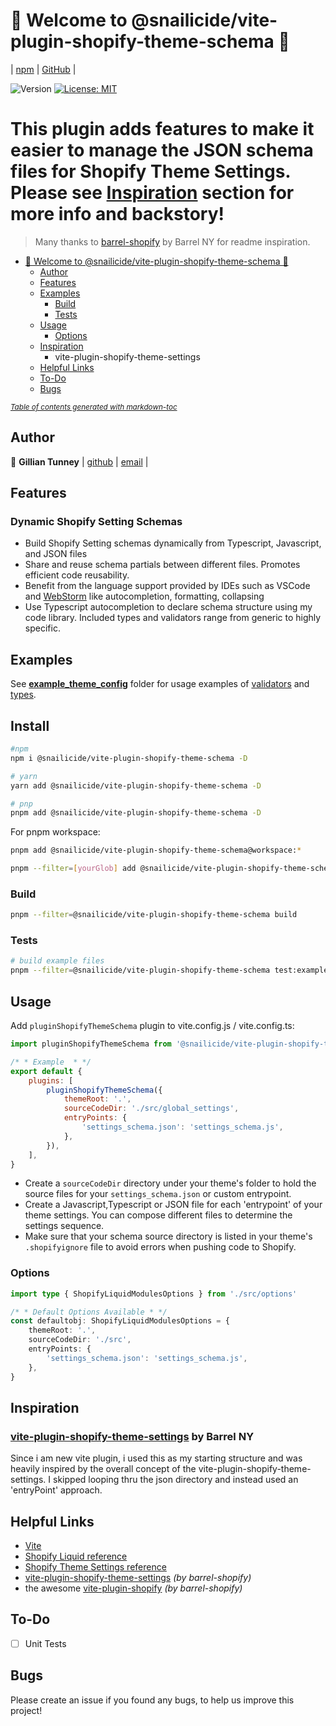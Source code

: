 # 🐌 Welcome to @snailicide/vite-plugin-shopify-theme-schema 🐌

| [npm](https://www.npmjs.com/package/@snailicide/vite-plugin-shopify-theme-schema) | [GitHub](https://github.com/gbtunney/shopify-monorepo/tree/main/packages/vite-plugin-shopify-theme-schema) |

<p>
  <img alt="Version" src="https://img.shields.io/badge/version-0.0.1-blue.svg?cacheSeconds=2592000" />
  <a href="#" target="_blank">
    <img alt="License: MIT" src="https://img.shields.io/badge/License-MIT-yellow.svg" />
  </a>
</p>

# This plugin adds features to make it easier to manage the JSON schema files for Shopify Theme Settings. Please see [Inspiration](#inspiration) section for more info and backstory!

> Many thanks to [barrel-shopify](https://github.com/barrel/barrel-shopify) by Barrel NY for readme inspiration.

-   [🐌 Welcome to @snailicide/vite-plugin-shopify-theme-schema 🐌](#welcome-to--snailicide-vite-plugin-shopify-theme-schema---)
    -   [Author](#author)
    -   [Features](#features)
    -   [Examples](#examples)
        -   [Build](#build)
        -   [Tests](#tests)
    -   [Usage](#usage)
        -   [Options](#options)
    -   [Inspiration](#inspiration)
        -   vite-plugin-shopify-theme-settings
    -   [Helpful Links](#helpful-links)
    -   [To-Do](#to-do)
    -   [Bugs](#bugs)

<small><i><a href='http://ecotrust-canada.github.io/markdown-toc/'>Table of contents generated with markdown-toc</a></i></small>

## Author

👤 **Gillian Tunney** | [github](https://github.com/gbtunney) | [email](mailto:gbtunney@mac.com) |

## Features

### Dynamic Shopify Setting Schemas

-   Build Shopify Setting schemas dynamically from Typescript, Javascript, and JSON files
-   Share and reuse schema partials between different files. Promotes efficient code reusability.
-   Benefit from the language support provided by IDEs such as VSCode and [WebStorm](https://www.jetbrains.com/webstorm/) like autocompletion, formatting, collapsing
-   Use Typescript autocompletion to declare schema structure using my code library. Included types and validators range from generic to highly specific.

## Examples

See [**example_theme_config**](./example_theme_config/) folder for usage examples of [validators](./example_theme_config/global_settings/settings_colors.ts) and [types](./example_theme_config/global_settings/settings_typography.ts).

## Install

```sh
#npm
npm i @snailicide/vite-plugin-shopify-theme-schema -D

# yarn
yarn add @snailicide/vite-plugin-shopify-theme-schema -D

# pnp
pnpm add @snailicide/vite-plugin-shopify-theme-schema -D
```

For pnpm workspace:

```sh
pnpm add @snailicide/vite-plugin-shopify-theme-schema@workspace:*

pnpm --filter=[yourGlob] add @snailicide/vite-plugin-shopify-theme-schema@workspace:*
```

### Build

```sh
pnpm --filter=@snailicide/vite-plugin-shopify-theme-schema build
```

### Tests

```sh
# build example files
pnpm --filter=@snailicide/vite-plugin-shopify-theme-schema test:example
```

## Usage

Add `pluginShopifyThemeSchema` plugin to vite.config.js / vite.config.ts:

```js
import pluginShopifyThemeSchema from '@snailicide/vite-plugin-shopify-theme-schema'

/* * Example  * */
export default {
    plugins: [
        pluginShopifyThemeSchema({
            themeRoot: '.',
            sourceCodeDir: './src/global_settings',
            entryPoints: {
                'settings_schema.json': 'settings_schema.js',
            },
        }),
    ],
}
```

-   Create a `sourceCodeDir` directory under your theme's folder to hold the source files for your `settings_schema.json` or custom entrypoint.
-   Create a Javascript,Typescript or JSON file for each 'entrypoint' of your theme settings. You can compose different files to determine the settings sequence.
-   Make sure that your schema source directory is listed in your theme's `.shopifyignore` file to avoid errors when pushing code to Shopify.

### Options

```ts
import type { ShopifyLiquidModulesOptions } from './src/options'

/* * Default Options Available * */
const defaultobj: ShopifyLiquidModulesOptions = {
    themeRoot: '.',
    sourceCodeDir: './src',
    entryPoints: {
        'settings_schema.json': 'settings_schema.js',
    },
}
```

## Inspiration

### [vite-plugin-shopify-theme-settings](https://github.com/barrel/barrel-shopify/tree/main/packages/vite-plugin-shopify-theme-settings) by Barrel NY

Since i am new vite plugin, i used this as my starting structure and was heavily inspired by the overall concept of the vite-plugin-shopify-theme-settings. I skipped looping thru the json directory and instead used an 'entryPoint' approach.

## Helpful Links

-   [Vite](https://vitejs.dev/)
-   [Shopify Liquid reference](https://shopify.dev/api/liquid)
-   [Shopify Theme Settings reference](https://shopify.dev/themes/architecture/settings)
-   [vite-plugin-shopify-theme-settings](https://github.com/barrel/barrel-shopify/tree/main/packages/vite-plugin-shopify-theme-settings) _(by barrel-shopify)_
-   the awesome [vite-plugin-shopify](https://github.com/barrel/barrel-shopify/tree/main/packages/vite-plugin-shopify) _(by barrel-shopify)_

## To-Do

-   [ ] Unit Tests

## Bugs

Please create an issue if you found any bugs, to help us improve this project!
